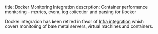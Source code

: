 title: Docker Monitoring Integration
description: Container performance monitoring - metrics, event, log collection and parsing for Docker

Docker integration has been retired in favor of [Infra integration](/docs/integration/infra/) which covers monitoring of bare metal servers, virtual machines and containers. 
